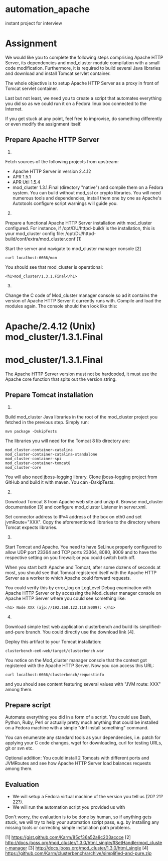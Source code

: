 # automation_apache
instant project for interview

Assignment
==========
We would like you to complete the following steps comprising Apache HTTP Server,
its dependencies and mod_cluster module compilation with a small code modification.
Furthermore, it is required to build several Java libraries and download and 
install Tomcat servlet container.

The whole objective is to setup Apache HTTP Server as a proxy in front
of Tomcat servlet container.

Last but not least, we need you to create a script that automates everything
you did so as we could run it on a Fedora linux box connected to the Internet.

If you get stuck at any point, feel free to improvise, do something differently
or even modify the assignment itself.

Prepare Apache HTTP Server
--------------------------
1)
Fetch sources of the following projects from upstream:
 - Apache HTTP Server in version 2.4.12
 - APR 1.5.1
 - APR Util 1.5.4
 - mod_cluster 1.3.1.Final (directory "native")
and compile them on a Fedora system. You can build without mod_ssl or
crypto libraries. You will need numerous tools and dependencies, install them
one by one as Apache's Autotools configure script warnings will guide you.

2)
Prepare a functional Apache HTTP Server installation with mod_cluster
configured. For instance, if /opt/DU/httpd-build/ is the installation,
this is your mod_cluster config file: /opt/DU/httpd-build/conf/extra/mod_cluster.conf [1]

Start the server and navigate to mod_cluster manager console [2]

    curl localhost:6666/mcm

You should see that mod_cluster is operational:

    <h1>mod_cluster/1.3.1.Final</h1>

3)
Change the C code of Mod_cluster manager console so ad it contains
the version of Apache HTTP Server it currently runs with. Compile and
load the modules again.
The console should then look like this:

 <h1>Apache/2.4.12 (Unix) mod_cluster/1.3.1.Final</h1><h1>mod_cluster/1.3.1.Final</h1>

The Apache HTTP Server version must not be hardcoded, it must use the
Apache core function that spits out the version string.


Prepare Tomcat installation
---------------------------
1) 
Build mod_cluster Java libraries in the root of the mod_cluster project
you fetched in the previous step. Simply run:

    mvn package -DskipTests

The libraries you will need for the Tomcat 8 lib directory are:

    mod_cluster-container-catalina
    mod_cluster-container-catalina-standalone
    mod_cluster-container-spi
    mod_cluster-container-tomcat8
    mod_cluster-core

You will also need jboss-logging library. Clone jboss-logging project from
GitHub and build it with maven. You can -DskipTests.


2)
Download Tomcat 8 from Apache web site and unzip it. Browse mod_cluster documentation [3]
and configure mod_cluster Listener in server.xml.

Set connector address to IPv4 address of the box on eth0 and
set jvmRoute="XXX".
Copy the aforementioned libraries to the directory where Tomcat expects libraries.

3)
Start Tomcat and Apache.
You need to have SeLinux properly configured to allow UDP port 23364 and TCP
ports 23364, 8080, 8009 and to have the respective setting on you firewall;
or you could switch both off.

When you start both Apache and Tomcat, after some dozens of seconds at most,
you should see that Tomcat registered itself with the Apache HTTP Server
as a worker to which Apache could forward requests.

You could verify this by error_log on LogLevel Debug examination with
Apache HTTP Server or by accessing the Mod_cluster manager console on
Apache HTTP Server where you could see something like:


    <h1> Node XXX (ajp://192.168.122.118:8009): </h1>

4)
Download simple test web application clusterbench and build its simplified-and-pure branch.
You could directly use the download link [4].

Deploy this artifact to your Tomcat installation:

    clusterbench-ee6-web/target/clusterbench.war

You notice on the Mod_cluster manager console that the context got registered
with the Apache HTTP Server. Now you can access this URL:


    curl localhost:6666/clusterbench/requestinfo

and you should see content featuring several values with "JVM route: XXX" among them.


Prepare script
--------------
Automate everything you did in a form of a script. You could use Bash, Python,
Ruby, Perl or actually pretty much anything that could be installed on
a Fedora machine with a simple "dnf install something" command.

You can enumerate any standard tools as your dependencies, i.e.
patch for applying your C code changes, wget for downloading, curl for testing URLs,
git or svn etc.

Optional addition:
 You could install 2 Tomcats with different ports and JVMRoutes and see how
 Apache HTTP Server load balances requests among them.


Evaluation
----------
 - We will setup a Fedora virtual machine of the version you tell us (20? 21? 22?).
 - We will run the automation script you provided us with

Don't worry, the evaluation is to be done by human, so if anything gets stuck,
we will try to help your automation script pass, e.g. by installing any missing 
tools or correcting simple installation path problems.


[1] https://gist.github.com/Karm/85cf36a52a8c203accce
[2] http://docs.jboss.org/mod_cluster/1.3.0/html_single/#SetHandlermod_cluster-manager
[3] http://docs.jboss.org/mod_cluster/1.3.0/html_single
[4] https://github.com/Karm/clusterbench/archive/simplified-and-pure.zip
